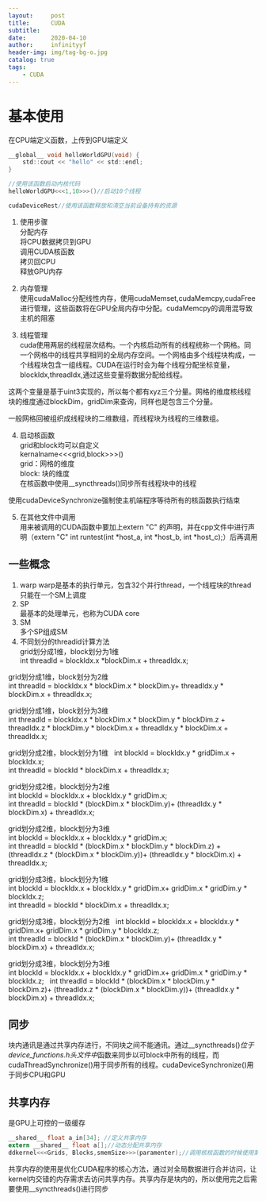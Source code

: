 ```yaml
---
layout:     post
title:      CUDA
subtitle:   
date:       2020-04-10
author:     infinityyf
header-img: img/tag-bg-o.jpg
catalog: true
tags:
    - CUDA
---
```


# 基本使用  
在CPU端定义函数，上传到GPU端定义
```c
__global__ void helloWorldGPU(void) {
	std::cout << "hello" << std::endl;
}

//使用该函数启动内核代码
helloWorldGPU<<<1,10>>>()//启动10个线程

cudaDeviceRest//使用该函数释放和清空当前设备持有的资源
```
1. 使用步骤  
分配内存  
将CPU数据拷贝到GPU  
调用CUDA核函数  
拷贝回CPU  
释放GPU内存  

2. 内存管理  
使用cudaMalloc分配线性内存，使用cudaMemset,cudaMemcpy,cudaFree进行管理，这些函数将在GPU全局内存中分配。cudaMemcpy的调用混导致主机的阻塞  

3. 线程管理  
cuda使用两层的线程层次结构。一个内核启动所有的线程统称一个网格。同一个网格中的线程共享相同的全局内存空间。一个网格由多个线程块构成，一个线程块包含一组线程。CUDA在运行时会为每个线程分配坐标变量，blockIdx,threadIdx,通过这些变量将数据分配给线程。  

这两个变量是基于uint3实现的，所以每个都有xyz三个分量。网格的维度核线程块的维度通过blockDim，gridDim来查询，同样也是包含三个分量。  

一般网格回被组织成线程块的二维数组，而线程块为线程的三维数组。  

4. 启动核函数  
grid和block均可以自定义  
kernalname<<<grid,block>>>()  
grid：网格的维度  
block: 块的维度  
在核函数中使用__syncthreads()同步所有线程块中的线程

使用cudaDeviceSynchronize强制使主机端程序等待所有的核函数执行结束  

5. 在其他文件中调用  
用来被调用的CUDA函数中要加上extern "C" 的声明，并在cpp文件中进行声明（extern "C" int runtest(int *host_a, int *host_b, int *host_c);）后再调用    


## 一些概念  
1. warp 
warp是基本的执行单元，包含32个并行thread，一个线程块的thread只能在一个SM上调度  
2. SP  
最基本的处理单元，也称为CUDA core  
3. SM  
多个SP组成SM  
4. 不同划分的threadid计算方法  
grid划分成1维，block划分为1维  
int threadId = blockIdx.x *blockDim.x + threadIdx.x;  

grid划分成1维，block划分为2维  
int threadId = blockIdx.x * blockDim.x * blockDim.y+ threadIdx.y * blockDim.x + threadIdx.x;  

grid划分成1维，block划分为3维  
int threadId = blockIdx.x * blockDim.x * blockDim.y * blockDim.z + threadIdx.z * blockDim.y * blockDim.x + threadIdx.y * blockDim.x + threadIdx.x;  

grid划分成2维，block划分为1维  
int blockId = blockIdx.y * gridDim.x + blockIdx.x;  
int threadId = blockId * blockDim.x + threadIdx.x;  

grid划分成2维，block划分为2维  
int blockId = blockIdx.x + blockIdx.y * gridDim.x;  
int threadId = blockId * (blockDim.x * blockDim.y)+ (threadIdx.y * blockDim.x) + threadIdx.x;  

grid划分成2维，block划分为3维  
int blockId = blockIdx.x + blockIdx.y * gridDim.x;  
int threadId = blockId * (blockDim.x * blockDim.y * blockDim.z) + (threadIdx.z * (blockDim.x * blockDim.y))+ (threadIdx.y * blockDim.x) + threadIdx.x;  

grid划分成3维，block划分为1维  
int blockId = blockIdx.x + blockIdx.y * gridDim.x+ gridDim.x * gridDim.y * blockIdx.z;  
int threadId = blockId * blockDim.x + threadIdx.x;  

grid划分成3维，block划分为2维  
int blockId = blockIdx.x + blockIdx.y * gridDim.x+ gridDim.x * gridDim.y * blockIdx.z;  
int threadId = blockId * (blockDim.x * blockDim.y)+ (threadIdx.y * blockDim.x) + threadIdx.x;  

grid划分成3维，block划分为3维  
int blockId = blockIdx.x + blockIdx.y * gridDim.x+ gridDim.x * gridDim.y * blockIdx.z;  
int threadId = blockId * (blockDim.x * blockDim.y * blockDim.z)+ (threadIdx.z * (blockDim.x * blockDim.y))+ (threadIdx.y * blockDim.x) + threadIdx.x;  


## 同步  
块内通讯是通过共享内存进行，不同块之间不能通讯。通过__syncthreads()*位于device_functions.h头文件中*函数来同步以可block中所有的线程，而cudaThreadSynchronize()用于同步所有的线程。cudaDeviceSynchronize()用于同步CPU和GPU  

## 共享内存 
是GPU上可控的一级缓存
```c
__shared__ float a_in[34]; //定义共享内存
extern __shared__ float a[];//动态分配共享内存
ddkernel<<<Grids, Blocks,smemSize>>>(paramenter);//调用核核函数的时候使用第三个参数指定大小
```
共享内存的使用是优化CUDA程序的核心方法，通过对全局数据进行合并访问，让kernel内交错的内存需求去访问共享内存。共享内存是块内的，所以使用完之后需要使用__syncthreads()进行同步
